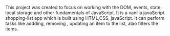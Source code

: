 This project was created to focus on working with the DOM, events, state, local storage and other fundamentals of JavaScript.
It is a vanilla javaScript shopping-list app which is built using HTML,CSS, javaScript.
It can perform tasks like addding, removing , updating an item to the list, alao filters the items. 

